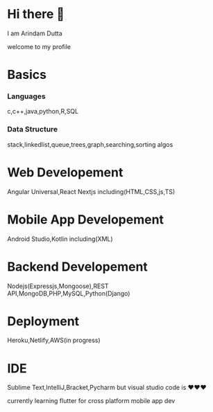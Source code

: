 # Hi there 👋
I am Arindam Dutta

welcome to my profile

# Basics
### Languages
c,c++,java,python,R,SQL
### Data Structure
stack,linkedlist,queue,trees,graph,searching,sorting algos

# Web Developement
Angular Universal,React Nextjs including(HTML,CSS,js,TS)

# Mobile App Developement
Android Studio,Kotlin including(XML)

# Backend Developement
Nodejs(Expressjs,Mongoose),REST API,MongoDB,PHP,MySQL,Python(Django)

# Deployment 
Heroku,Netlify,AWS(in progress)

# IDE 
Sublime Text,IntelliJ,Bracket,Pycharm but visual studio code is ❤❤❤

currently learning flutter for cross platform mobile app dev 
